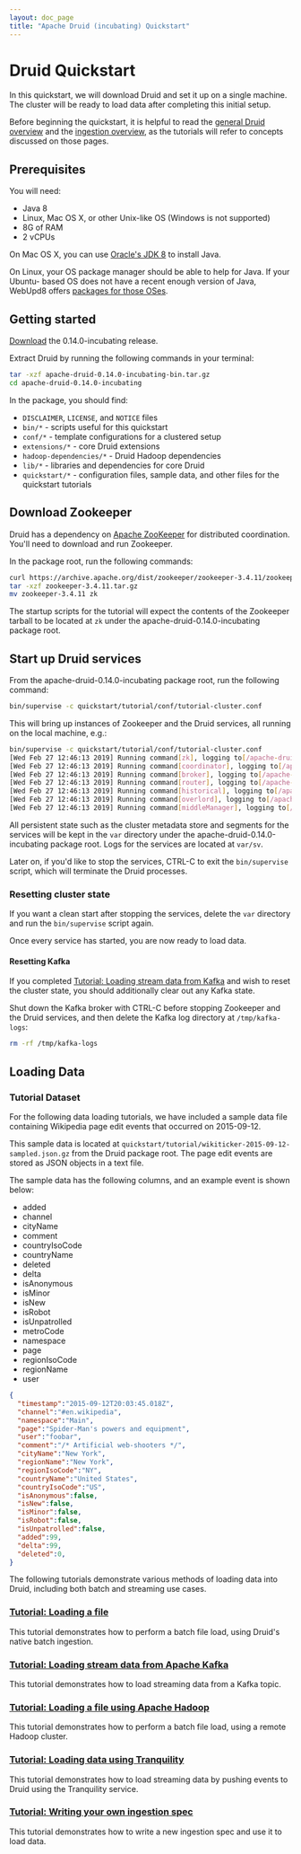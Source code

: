 ```yaml
---
layout: doc_page
title: "Apache Druid (incubating) Quickstart"
---
```


<!--
  ~ Licensed to the Apache Software Foundation (ASF) under one
  ~ or more contributor license agreements.  See the NOTICE file
  ~ distributed with this work for additional information
  ~ regarding copyright ownership.  The ASF licenses this file
  ~ to you under the Apache License, Version 2.0 (the
  ~ "License"); you may not use this file except in compliance
  ~ with the License.  You may obtain a copy of the License at
  ~
  ~   http://www.apache.org/licenses/LICENSE-2.0
  ~
  ~ Unless required by applicable law or agreed to in writing,
  ~ software distributed under the License is distributed on an
  ~ "AS IS" BASIS, WITHOUT WARRANTIES OR CONDITIONS OF ANY
  ~ KIND, either express or implied.  See the License for the
  ~ specific language governing permissions and limitations
  ~ under the License.
  -->

# Druid Quickstart

In this quickstart, we will download Druid and set it up on a single machine. The cluster will be ready to load data
after completing this initial setup.

Before beginning the quickstart, it is helpful to read the [general Druid overview](../design/index.html) and the
[ingestion overview](../ingestion/index.html), as the tutorials will refer to concepts discussed on those pages.

## Prerequisites

You will need:

  * Java 8
  * Linux, Mac OS X, or other Unix-like OS (Windows is not supported)
  * 8G of RAM
  * 2 vCPUs

On Mac OS X, you can use [Oracle's JDK
8](http://www.oracle.com/technetwork/java/javase/downloads/jdk8-downloads-2133151.html) to install
Java.

On Linux, your OS package manager should be able to help for Java. If your Ubuntu-
based OS does not have a recent enough version of Java, WebUpd8 offers [packages for those
OSes](http://www.webupd8.org/2012/09/install-oracle-java-8-in-ubuntu-via-ppa.html).

## Getting started

[Download](https://www.apache.org/dyn/closer.cgi?path=/incubator/druid/0.14.0-incubating/apache-druid-0.14.0-incubating-bin.tar.gz)
the 0.14.0-incubating release.

Extract Druid by running the following commands in your terminal:

```bash
tar -xzf apache-druid-0.14.0-incubating-bin.tar.gz
cd apache-druid-0.14.0-incubating
```

In the package, you should find:

* `DISCLAIMER`, `LICENSE`, and `NOTICE` files
* `bin/*` - scripts useful for this quickstart
* `conf/*` - template configurations for a clustered setup
* `extensions/*` - core Druid extensions
* `hadoop-dependencies/*` - Druid Hadoop dependencies
* `lib/*` - libraries and dependencies for core Druid
* `quickstart/*` - configuration files, sample data, and other files for the quickstart tutorials

## Download Zookeeper

Druid has a dependency on [Apache ZooKeeper](http://zookeeper.apache.org/) for distributed coordination. You'll
need to download and run Zookeeper.

In the package root, run the following commands:

```bash
curl https://archive.apache.org/dist/zookeeper/zookeeper-3.4.11/zookeeper-3.4.11.tar.gz -o zookeeper-3.4.11.tar.gz
tar -xzf zookeeper-3.4.11.tar.gz
mv zookeeper-3.4.11 zk
```

The startup scripts for the tutorial will expect the contents of the Zookeeper tarball to be located at `zk` under the apache-druid-0.14.0-incubating package root.

## Start up Druid services

From the apache-druid-0.14.0-incubating package root, run the following command:

```bash
bin/supervise -c quickstart/tutorial/conf/tutorial-cluster.conf
```

This will bring up instances of Zookeeper and the Druid services, all running on the local machine, e.g.:

```bash
bin/supervise -c quickstart/tutorial/conf/tutorial-cluster.conf
[Wed Feb 27 12:46:13 2019] Running command[zk], logging to[/apache-druid-0.14.0-incubating/var/sv/zk.log]: bin/run-zk quickstart/tutorial/conf
[Wed Feb 27 12:46:13 2019] Running command[coordinator], logging to[/apache-druid-0.14.0-incubating/var/sv/coordinator.log]: bin/run-druid coordinator quickstart/tutorial/conf
[Wed Feb 27 12:46:13 2019] Running command[broker], logging to[/apache-druid-0.14.0-incubating/var/sv/broker.log]: bin/run-druid broker quickstart/tutorial/conf
[Wed Feb 27 12:46:13 2019] Running command[router], logging to[/apache-druid-0.14.0-incubating/var/sv/router.log]: bin/run-druid router quickstart/tutorial/conf
[Wed Feb 27 12:46:13 2019] Running command[historical], logging to[/apache-druid-0.14.0-incubating/var/sv/historical.log]: bin/run-druid historical quickstart/tutorial/conf
[Wed Feb 27 12:46:13 2019] Running command[overlord], logging to[/apache-druid-0.14.0-incubating/var/sv/overlord.log]: bin/run-druid overlord quickstart/tutorial/conf
[Wed Feb 27 12:46:13 2019] Running command[middleManager], logging to[/apache-druid-0.14.0-incubating/var/sv/middleManager.log]: bin/run-druid middleManager quickstart/tutorial/conf
```

All persistent state such as the cluster metadata store and segments for the services will be kept in the `var` directory under the apache-druid-0.14.0-incubating package root. Logs for the services are located at `var/sv`.

Later on, if you'd like to stop the services, CTRL-C to exit the `bin/supervise` script, which will terminate the Druid processes.

### Resetting cluster state

If you want a clean start after stopping the services, delete the `var` directory and run the `bin/supervise` script again.

Once every service has started, you are now ready to load data.

#### Resetting Kafka

If you completed [Tutorial: Loading stream data from Kafka](./tutorial-kafka.html) and wish to reset the cluster state, you should additionally clear out any Kafka state.

Shut down the Kafka broker with CTRL-C before stopping Zookeeper and the Druid services, and then delete the Kafka log directory at `/tmp/kafka-logs`:

```bash
rm -rf /tmp/kafka-logs
```

## Loading Data

### Tutorial Dataset

For the following data loading tutorials, we have included a sample data file containing Wikipedia page edit events that occurred on 2015-09-12.

This sample data is located at `quickstart/tutorial/wikiticker-2015-09-12-sampled.json.gz` from the Druid package root. The page edit events are stored as JSON objects in a text file.

The sample data has the following columns, and an example event is shown below:

  * added
  * channel
  * cityName
  * comment
  * countryIsoCode
  * countryName
  * deleted
  * delta
  * isAnonymous
  * isMinor
  * isNew
  * isRobot
  * isUnpatrolled
  * metroCode
  * namespace
  * page
  * regionIsoCode
  * regionName
  * user

```json
{
  "timestamp":"2015-09-12T20:03:45.018Z",
  "channel":"#en.wikipedia",
  "namespace":"Main",
  "page":"Spider-Man's powers and equipment",
  "user":"foobar",
  "comment":"/* Artificial web-shooters */",
  "cityName":"New York",
  "regionName":"New York",
  "regionIsoCode":"NY",
  "countryName":"United States",
  "countryIsoCode":"US",
  "isAnonymous":false,
  "isNew":false,
  "isMinor":false,
  "isRobot":false,
  "isUnpatrolled":false,
  "added":99,
  "delta":99,
  "deleted":0,
}
```

The following tutorials demonstrate various methods of loading data into Druid, including both batch and streaming use cases.

### [Tutorial: Loading a file](./tutorial-batch.html)

This tutorial demonstrates how to perform a batch file load, using Druid's native batch ingestion.

### [Tutorial: Loading stream data from Apache Kafka](./tutorial-kafka.html)

This tutorial demonstrates how to load streaming data from a Kafka topic.

### [Tutorial: Loading a file using Apache Hadoop](./tutorial-batch-hadoop.html)

This tutorial demonstrates how to perform a batch file load, using a remote Hadoop cluster.

### [Tutorial: Loading data using Tranquility](./tutorial-tranquility.html)

This tutorial demonstrates how to load streaming data by pushing events to Druid using the Tranquility service.

### [Tutorial: Writing your own ingestion spec](./tutorial-ingestion-spec.html)

This tutorial demonstrates how to write a new ingestion spec and use it to load data.
